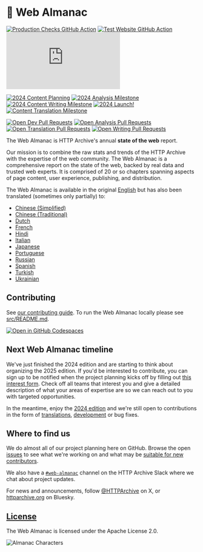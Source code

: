 # 📕 Web Almanac

[![Production Checks GitHub Action](https://github.com/HTTPArchive/almanac.httparchive.org/workflows/Production%20Checks/badge.svg)](https://github.com/HTTPArchive/almanac.httparchive.org/actions?query=workflow%3A%22Production+Checks%22) [![Test Website GitHub Action](https://github.com/HTTPArchive/almanac.httparchive.org/workflows/Test%20Website/badge.svg?branch=main)](https://github.com/HTTPArchive/almanac.httparchive.org/actions?query=workflow%3A%22Test+Website%22) [![TLS Observatory](https://img.shields.io/mozilla-observatory/grade-score/almanac.httparchive.org?publish)](https://observatory.mozilla.org/analyze/almanac.httparchive.org)

[![2024 Content Planning](https://img.shields.io/github/milestones/progress/HttpArchive/almanac.httparchive.org/27)](https://github.com/HTTPArchive/almanac.httparchive.org/milestone/27) [![2024 Analysis Milestone](https://img.shields.io/github/milestones/progress/HttpArchive/almanac.httparchive.org/24)](https://github.com/HTTPArchive/almanac.httparchive.org/milestone/24) [![2024 Content Writing Milestone](https://img.shields.io/github/milestones/progress/HttpArchive/almanac.httparchive.org/25)](https://github.com/HTTPArchive/almanac.httparchive.org/milestone/25) [![2024 Launch!](https://img.shields.io/github/milestones/progress/HttpArchive/almanac.httparchive.org/26)](https://github.com/HTTPArchive/almanac.httparchive.org/milestone/26) [![Content Translation Milestone](https://img.shields.io/github/milestones/progress/HttpArchive/almanac.httparchive.org/19)](https://github.com/HTTPArchive/almanac.httparchive.org/milestone/19)

[![Open Dev Pull Requests](https://img.shields.io/github/issues-pr/HTTPArchive/almanac.httparchive.org/development)](https://github.com/HTTPArchive/almanac.httparchive.org/pulls?q=is%3Apr+is%3Aopen+label%3Adevelopment) [![Open Analysis Pull Requests](https://img.shields.io/github/issues-pr/HTTPArchive/almanac.httparchive.org/analysis)](https://github.com/HTTPArchive/almanac.httparchive.org/pulls?q=is%3Apr+is%3Aopen+label%3Aanalysis) [![Open Translation Pull Requests](https://img.shields.io/github/issues-pr/HTTPArchive/almanac.httparchive.org/translation)](https://github.com/HTTPArchive/almanac.httparchive.org/pulls?q=is%3Apr+is%3Aopen+label%3Atranslation) [![Open Writing Pull Requests](https://img.shields.io/github/issues-pr/HTTPArchive/almanac.httparchive.org/writing)](https://github.com/HTTPArchive/almanac.httparchive.org/pulls?q=is%3Apr+is%3Aopen+label%3Awriting)

The Web Almanac is HTTP Archive's annual **state of the web** report.

Our mission is to combine the raw stats and trends of the HTTP Archive with the expertise of the web community. The Web Almanac is a comprehensive report on the state of the web, backed by real data and trusted web experts. It is comprised of 20 or so chapters spanning aspects of page content, user experience, publishing, and distribution.

The Web Almanac is available in the original [English](https://almanac.httparchive.org/en/) but has also been translated (sometimes only partially) to:
- [Chinese (Simplified)](https://almanac.httparchive.org/zh-CN/)
- [Chinese (Traditional)](https://almanac.httparchive.org/zh-TW/)
- [Dutch](https://almanac.httparchive.org/nl/)
- [French](https://almanac.httparchive.org/fr/)
- [Hindi](https://almanac.httparchive.org/hi/)
- [Italian](https://almanac.httparchive.org/it/)
- [Japanese](https://almanac.httparchive.org/ja/)
- [Portuguese](https://almanac.httparchive.org/pt/)
- [Russian](https://almanac.httparchive.org/ru/)
- [Spanish](https://almanac.httparchive.org/es/)
- [Turkish](https://almanac.httparchive.org/tr/)
- [Ukrainian](https://almanac.httparchive.org/uk/)

## Contributing

See [our contributing guide](CONTRIBUTING.md). To run the Web Almanac locally please see [src/README.md](src/README.md).

[![Open in GitHub Codespaces](https://github.com/codespaces/badge.svg)](https://codespaces.new/HTTPArchive/almanac.httparchive.org?quickstart=1)

## Next Web Almanac timeline

<!--
We are currently working on the 2024 version. If you would like to get involved, here's a [list of chapters](https://github.com/HTTPArchive/almanac.httparchive.org/issues?q=is%3Aissue+is%3Aopen+label%3A%222024+chapter%22) looking for help.
-->
We've just finished the 2024 edition and are starting to think about organizing the 2025 edition. If you'd be interested to contribute, you can sign up to be notified when the project planning kicks off by filling out [this interest form](https://forms.gle/Juz3Ak7RkV6oSBKNA). Check off all teams that interest you and give a detailed description of what your areas of expertise are so we can reach out to you with targeted opportunities.

In the meantime, enjoy the [2024 edition](https://almanac.httparchive.org) and we're still open to contributions in the form of [translations](https://github.com/HTTPArchive/almanac.httparchive.org/issues?q=is%3Aissue+is%3Aopen+label%3Atranslation), [development](https://github.com/HTTPArchive/almanac.httparchive.org/issues?q=is%3Aissue+is%3Aopen+label%3Adevelopment) or bug fixes.

## Where to find us

We do almost all of our project planning here on GitHub. Browse the open [issues](https://github.com/HTTPArchive/almanac.httparchive.org/issues) to see what we're working on and what may be [suitable for new contributors](https://github.com/HTTPArchive/almanac.httparchive.org/issues?q=is%3Aissue+is%3Aopen+label%3A%22good+first+issue%22).

We also have a [`#web-almanac`](https://join.slack.com/t/httparchive/shared_invite/zt-45sgwmnb-eDEatOhqssqNAKxxOSLAaA) channel on the HTTP Archive Slack where we chat about project updates.

For news and announcements, follow [@HTTPArchive](https://x.com/HTTPArchive) on X, or [httparchive.org](https://bsky.app/profile/httparchive.org) on Bluesky.

## [License](https://github.com/HTTPArchive/almanac.httparchive.org/blob/main/LICENSE)

The Web Almanac is licensed under the Apache License 2.0.

![Almanac Characters](https://almanac.httparchive.org/static/images/methodology-characters.png)
